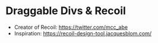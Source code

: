 # Draggable Divs & Recoil

- Creator of Recoil: https://twitter.com/mcc_abe
- Inspiration: https://recoil-design-tool.jacquesblom.com/

